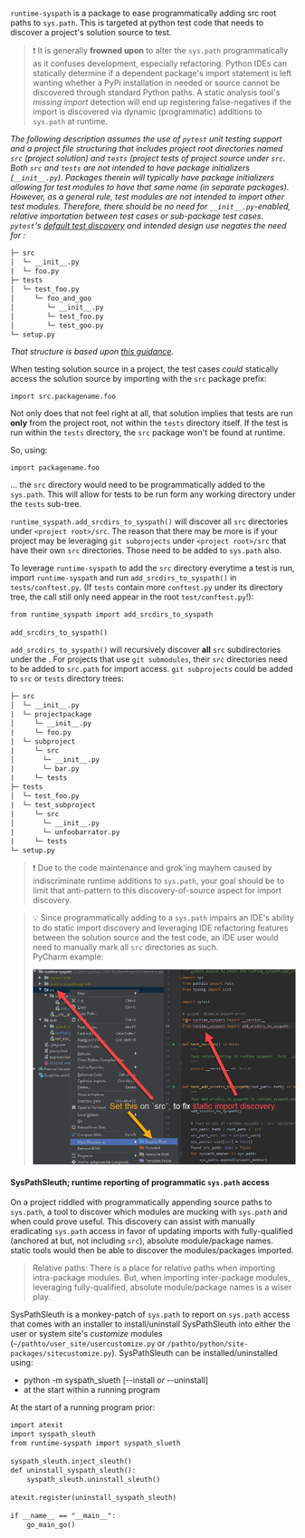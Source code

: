 `runtime-syspath` is a package to ease programmatically adding src root
paths to `sys.path`. This is targeted at python test code that needs to
discover a project's solution source to test.

> :exclamation: It is generally **frowned upon** to alter the `sys.path`
> programmatically as it confuses development, especially refactoring.
> Python IDEs can statically determine if a dependent package's import
> statement is left wanting whether a PyPi installation in needed or
> source cannot be discovered through standard Python paths. A static
> analysis tool's *missing import* detection will end up registering
> false-negatives if the import is discovered via dynamic (programmatic)
> additions to `sys.path` at runtime.

*The following description assumes the use of `pytest` unit testing
support and a project file structuring that includes project root
directories named `src` (project solution) and `tests` (project tests of
project source under `src`. Both `src` and `tests` are not intended to
have package initializers (`__init__.py`). Packages therein will
typically have package initializers allowing for test modules to have
that same name (in separate packages). However, as a general rule, test
modules are not intended to import other test modules. Therefore, there
should be no need for `__init__.py`-enabled, relative importation
between test cases or sub-package test cases. `pytest`'s
[default test discovery](https://docs.pytest.org/en/latest/goodpractices.html#test-discovery)
and intended design use negates the need for :*

```
├─ src
│  └─ __init__.py
|  └─ foo.py
├─ tests
│  └─ test_foo.py
│     └─ foo_and_goo
│        └─ __init__.py
│        └─ test_foo.py
│        └─ test_goo.py
└─ setup.py
```
*That structure is based upon
[this guidance](https://blog.ionelmc.ro/2014/05/25/python-packaging/#the-structure).*

When testing solution source in a project, the test cases _could_
statically access the solution source by importing with the `src`
package prefix:

```
import src.packagename.foo
```
Not only does that not feel right at all, that solution implies that
tests are run **only** from the project root, not within the `tests`
directory itself. If the test is run within the `tests` directory, the
`src` package won't be found at runtime.

So, using:
```
import packagename.foo
```
... the `src` directory would need to be programmatically added to the
`sys.path`. This will allow for tests to be run form any working
directory under the `tests` sub-tree.

`runtime_syspath.add_srcdirs_to_syspath()` will discover all `src`
directories under `<project root>/src`. The reason that there may be
more is if your project may be leveraging `git subprojects` under
`<project root>/src` that have their own `src` directories. Those need
to be added to `sys.path` also.

To leverage `runtime-syspath` to add the `src` directory everytime a
test is run, import `runtime-syspath` and run
`add_srcdirs_to_syspath()` in `tests/conftest.py`. (If `tests`
contain more `conftest.py` under its directory tree, the call still only
need appear in the root `test/conftest.py`!):
 ```
 from runtime_syspath import add_srcdirs_to_syspath
 
 add_srcdirs_to_syspath() 
 ```

`add_srcdirs_to_syspath()` will recursively discover **all** `src`
subdirectories under the <project root>. For projects that use `git
submodules`, their `src` directories need to be added to `src.path` for
import access. `git subprojects` could be added to `src` or `tests`
directory trees:

```
├─ src
│  └─ __init__.py
|  └─ projectpackage
│     └─ __init__.py
|     └─ foo.py
|  └─ subproject
|     └─ src
│       └─ __init__.py
|       └─ bar.py
|     └─ tests
├─ tests
│  └─ test_foo.py
|  └─ test_subproject
|     └─ src
│       └─ __init__.py
|       └─ unfoobarrator.py
|     └─ tests
└─ setup.py
```

> :exclamation: Due to the code maintenance and grok'ing mayhem caused
> by indiscriminate runtime additions to `sys.path`, your goal should be
> to limit that anti-pattern to this discovery-of-source aspect for
> import discovery.

> :bulb: Since programmatically adding to a `sys.path` impairs an IDE's
> ability to do static import discovery and leveraging IDE refactoring
> features between the solution source and the test code, an IDE user
> would need to manually mark all `src` directories as such.  
> PyCharm example:
>
> ![image](docs/images/IDE_SetSrc.png)

#### SysPathSleuth; runtime reporting of programmatic `sys.path` access

On a project riddled with programmatically appending source paths to
`sys.path`, a tool to discover which modules are mucking with `sys.path`
and when could prove useful. This discovery can assist with manually
eradicating `sys.path` access in favor of updating imports with
fully-qualified (anchored at but, not including `src`), absolute
module/package names. static tools would then be able to discover the
modules/packages imported.
> Relative paths: There is a place for relative paths when importing
> intra-package modules. But, when importing inter-package modules,
> leveraging fully-qualified, absolute module/package names is a wiser
> play.

SysPathSleuth is a monkey-patch of `sys.path` to report on `sys.path`
access that comes with an installer to install/uninstall SysPathSleuth
into either the user or system site's _customize_ modules
(`~/pathto/user_site/usercustomize.py` or
`/pathto/python/site-packages/sitecustomize.py`). SysPathSleuth can be
installed/uninstalled using:
* python -m syspath_slueth \[--install _or_ --uninstall]
* at the start within a running program

At the start of a running program prior:
```
import atexit
import syspath_sleuth
from runtime-syspath import syspath_slueth

syspath_sleuth.inject_sleuth()
def uninstall_syspath_sleuth():
    syspath_sleuth.uninstall_sleuth()

atexit.register(uninstall_syspath_sleuth)

if __name__ == "__main__":
    go_main_go()

```
